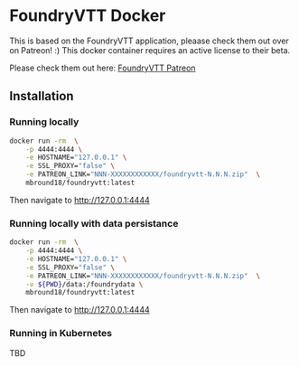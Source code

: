 # FoundryVTT Docker

This is based on the FoundryVTT application, pleaase check them out over on Patreon! :) 
This docker container requires an active license to their beta. 

Please check them out here: [FoundryVTT Patreon](https://www.patreon.com/foundryvtt/posts)

## Installation 

### Running locally

```sh
docker run -rm  \
    -p 4444:4444 \
    -e HOSTNAME="127.0.0.1" \
    -e SSL_PROXY="false" \
    -e PATREON_LINK="NNN-XXXXXXXXXXXX/foundryvtt-N.N.N.zip"  \
    mbround18/foundryvtt:latest
```

Then navigate to http://127.0.0.1:4444

### Running locally with data persistance

```sh
docker run -rm  \
    -p 4444:4444 \
    -e HOSTNAME="127.0.0.1" \
    -e SSL_PROXY="false" \
    -e PATREON_LINK="NNN-XXXXXXXXXXXX/foundryvtt-N.N.N.zip"  \
    -v ${PWD}/data:/foundrydata \ 
    mbround18/foundryvtt:latest
```

Then navigate to http://127.0.0.1:4444


### Running in Kubernetes

TBD
